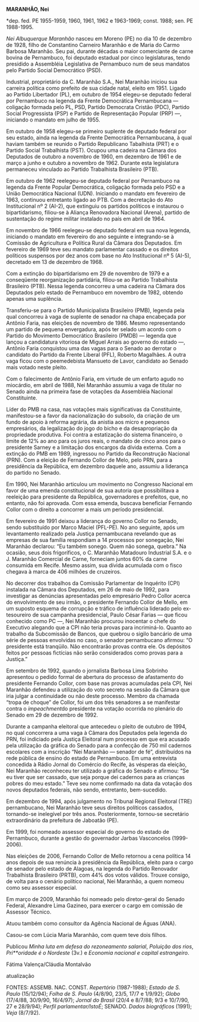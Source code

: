 **MARANHÃO, Nei**

\*dep. fed. PE 1955-1959, 1960, 1961, 1962 e 1963-1969; const. 1988;
sen. PE 1988-1995.

*Nei Albuquerque Maranhão* nasceu em Moreno (PE) no dia 10 de dezembro
de 1928, filho de Constantino Carneiro Maranhão e de Maria do Carmo
Barbosa Maranhão. Seu pai, durante décadas o maior comerciante de carne
bovina de Pernambuco, foi deputado estadual por cinco legislaturas,
tendo presidido a Assembléia Legislativa de Pernambuco num de seus
mandatos pelo Partido Social Democrático (PSD).

Industrial, proprietário da C. Maranhão S.A., Nei Maranhão iniciou sua
carreira política como prefeito de sua cidade natal, eleito em 1951.
Ligado ao Partido Libertador (PL), em outubro de 1954 elegeu-se deputado
federal por Pernambuco na legenda da Frente Democrática Pernambucana —
coligação formada pelo PL, PSD, Partido Democrata Cristão (PDC), Partido
Social Progressista (PSP) e Partido de Representação Popular (PRP) —,
iniciando o mandato em julho de 1955.

Em outubro de 1958 elegeu-se primeiro suplente de deputado federal por
seu estado, ainda na legenda da Frente Democrática Pernambucana, à qual
haviam também se reunido o Partido Republicano Tabalhista (PRT) e o
Partido Social Trabalhista (PST). Ocupou uma cadeira na Câmara dos
Deputados de outubro a novembro de 1960, em dezembro de 1961 e de março
a junho e outubro a novembro de 1962. Durante esta legislatura
permaneceu vinculado ao Partido Trabalhista Brasileiro (PTB).

Em outubro de 1962 reelegeu-se deputado federal por Pernambuco na
legenda da Frente Popular Democrática, coligação formada pelo PSD e a
União Democrática Nacional (UDN). Iniciando o mandato em fevereiro de
1963, continuou entretanto ligado ao PTB. Com a decretação do Ato
Institucional nº 2 (AI-2), que extinguiu os partidos políticos e
instaurou o bipartidarismo, filiou-se à Aliança Renovadora Nacional
(Arena), partido de sustentação do regime militar instalado no país em
abril de 1964.

Em novembro de 1966 reelegeu-se deputado federal em sua nova legenda,
iniciando o mandato em fevereiro do ano seguinte e integrando-se à
Comissão de Agricultura e Política Rural da Câmara dos Deputados. Em
fevereiro de 1969 teve seu mandato parlamentar cassado e os direitos
políticos suspensos por dez anos com base no Ato Institucional nº 5
(AI-5), decretado em 13 de dezembro de 1968.

Com a extinção do bipartidarismo em 29 de novembro de 1979 e a
conseqüente reorganização partidária, filiou-se ao Partido Trabalhista
Brasileiro (PTB). Nessa legenda concorreu a uma cadeira na Câmara dos
Deputados pelo estado de Pernambuco em novembro de 1982, obtendo apenas
uma suplência.

Transferiu-se para o Partido Municipalista Brasileiro (PMB), legenda
pela qual concorreu à vaga de suplente de senador na chapa encabeçada
por Antônio Faria, nas eleições de novembro de 1986. Mesmo representando
um partido de pequena envergadura, após ter selado um acordo com o
Partido do Movimento Democrático Brasileiro (PMDB) — legenda que lançou
a candidatura vitoriosa de Miguel Arrais ao governo do estado —, Antônio
Faria conquistou uma das vagas para o Senado ao derrotar o candidato do
Partido da Frente Liberal (PFL), Roberto Magalhães. A outra vaga ficou
com o peemedebista Mansueto de Lavor, candidato ao Senado mais votado
neste pleito.

Com o falecimento de Antônio Faria, em virtude de um enfarto agudo no
miocárdio, em abril de 1988, Nei Maranhão assumiu a vaga de titular no
Senado ainda na primeira fase de votações da Assembléia Nacional
Constituinte.

Líder do PMB na casa, nas votações mais significativas da Constituinte,
manifestou-se a favor da nacionalização do subsolo, da criação de um
fundo de apoio à reforma agrária, da anistia aos micro e pequenos
empresários, da legalização do jogo do bicho e da desapropriação da
propriedade produtiva. Foi contra a estatização do sistema financeiro, o
limite de 12% ao ano para os juros reais, o mandato de cinco anos para o
presidente Sarney e a limitação dos encargos da dívida externa. Com a
extinção do PMB em 1989, ingressou no Partido da Reconstrução Nacional
(PRN). Com a eleição de Fernando Collor de Melo, pelo PRN, para a
presidência da República, em dezembro daquele ano, assumiu a liderança
do partido no Senado.

Em 1990, Nei Maranhão articulou um movimento no Congresso Nacional em
favor de uma emenda constitucional de sua autoria que possibilitava a
reeleição para presidente da República, governadores e prefeitos, que,
no entanto, não foi aprovada. Com essa emenda, buscava beneficiar
Fernando Collor com o direito a concorrer a mais um período
presidencial.

Em fevereiro de 1991 deixou a liderança do governo Collor no Senado,
sendo substituído por Marco Maciel (PFL-PE). No ano seguinte, após um
levantamento realizado pela Justiça pernambucana revelando que as
empresas de sua família respondiam a 14 processos por sonegação, Nei
Maranhão declarou: “Eu também sonego. Quem não sonega, quebra.” Na
ocasião, seus dois frigoríficos, o C. Maranhão Matadouro Industrial S.A.
e o J. Maranhão Comercial de Carne, forneciam juntos 60% da carne
consumida em Recife. Mesmo assim, sua dívida acumulada com o fisco
chegava à marca de 406 milhões de cruzeiros.

No decorrer dos trabalhos da Comissão Parlamentar de Inquérito (CPI)
instalada na Câmara dos Deputados, em 26 de maio de 1992, para
investigar as denúncias apresentadas pelo empresário Pedro Collor acerca
do envolvimento de seu irmão, o presidente Fernando Collor de Mello, em
um suposto esquema de corrupção e tráfico de influência liderado pelo
ex-tesoureiro de sua campanha presidencial, Paulo César Farias — que
ficou conhecido como PC —, Nei Maranhão procurou inocentar o chefe do
Executivo alegando que a CPI não teria provas para incriminá-lo. Quanto
ao trabalho da Subcomissão de Bancos, que quebrou o sigilo bancário de
uma série de pessoas envolvidas no caso, o senador pernambucano afirmou:
“O presidente está tranqüilo. Não encontrarão provas contra ele. Os
depósitos feitos por pessoas fictícias não serão considerados como
provas para a Justiça.”

Em setembro de 1992, quando o jornalista Barbosa Lima Sobrinho
apresentou o pedido formal de abertura do processo de afastamento do
presidente Fernando Collor, com base nas provas acumuladas pela CPI, Nei
Maranhão defendeu a utilização do voto secreto na sessão da Câmara que
iria julgar a continuidade ou não deste processo. Membro da chamada
“tropa de choque” de Collor, foi um dos três senadores a se manifestar
contra o *impeachment*do presidente na votação ocorrida no plenário do
Senado em 29 de dezembro de 1992.

Durante a campanha eleitoral que antecedeu o pleito de outubro de 1994,
no qual concorrera a uma vaga à Câmara dos Deputados pela legenda do
PRN, foi indiciado pela Justiça Eleitoral num processo em que era
acusado pela utilização da gráfica do Senado para a confecção de 750 mil
cadernos escolares com a inscrição “Nei Maranhão — senador de fé”,
distribuídos na rede pública de ensino do estado de Pernambuco. Em uma
entrevista concedida à Rádio Jornal do Comércio do Recife, às vésperas
da eleição, Nei Maranhão reconheceu ter utilizado a gráfica do Senado e
afirmou: “Se eu tiver que ser cassado, que seja porque dei cadernos para
as crianças pobres do meu estado.” Teve seu nome confirmado na data da
votação dos novos deputados federais, não sendo, entretanto,
bem-sucedido.

Em dezembro de 1994, após julgamento no Tribunal Regional Eleitoral
(TRE) pernambucano, Nei Maranhão teve seus direitos políticos cassados,
tornando-se inelegível por três anos. Posteriormente, tornou-se
secretário extraordinário da prefeitura de Jaboatão (PE).

Em 1999, foi nomeado assessor especial do governo do estado de
Pernambuco, durante a gestão do governador Jarbas Vasconcelos
(1999-2006).

Nas eleições de 2006, Fernando Collor de Mello retornou a cena política
14 anos depois de sua renúncia à presidência da República, eleito para o
cargo de senador pelo estado de Alagoas, na legenda do Partido Renovador
Trabalhista Brasileiro (PRTB), com 44% dos votos válidos. Trouxe
consigo, de volta para o cenário político nacional, Nei Maranhão, a quem
nomeou como seu assessor especial.

Em março de 2009, Maranhão foi nomeado pelo diretor-geral do Senado
Federal, Alexandre Lima Gazineo, para exercer o cargo em comissão de
Assessor Técnico.

Atuou também como consultor da Agência Nacional de Águas (ANA).

Casou-se com Lúcia Maria Maranhão, com quem teve dois filhos.

Publicou *Minha luta em defesa do rezoneamento salarial*, *Poluição dos
rios*, *Pri**oridade é o Nordeste* (3v.) e *Economia nacional e capital
estrangeiro*.

Fátima Valença/Cláudia Montalvão

atualização

FONTES: ASSEMB. NAC. CONST. *Repertório* (1987-1988); *Estado de S.
Paulo* (15/12/94); *Folha de S. Paulo* (4/8/90, 23/5, 17/7 e 1/9/92);
*Globo* (17/4/88, 30/9/90, 16/4/97); *Jornal do Brasil* (20/4 e 8/7/88;
9/3 e 10/7/90, 27 e 28/9/94); *Perfil parlamentar/IstoÉ*; SENADO. *Dados
biográficos* (1991); *Veja* (8/7/92).

 
